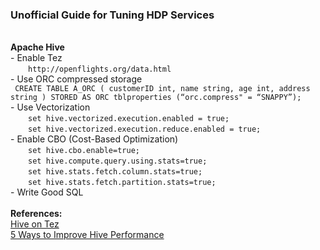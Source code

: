 <h3>Unofficial Guide for Tuning HDP Services</h3>

<br><b>Apache Hive</b>
<br>- Enable Tez
<br>&ensp;&ensp;&ensp;&ensp;```http://openflights.org/data.html```
<br>- Use ORC compressed storage
<br>```
CREATE TABLE A_ORC (
customerID int, name string, age int, address string
) STORED AS ORC tblproperties (“orc.compress" = “SNAPPY”);```
<br>- Use Vectorization
<br>&ensp;&ensp;&ensp;&ensp;```set hive.vectorized.execution.enabled = true;```
<br>&ensp;&ensp;&ensp;&ensp;```set hive.vectorized.execution.reduce.enabled = true;```
<br>- Enable CBO (Cost-Based Optimization)
<br>&ensp;&ensp;&ensp;&ensp;```set hive.cbo.enable=true;```
<br>&ensp;&ensp;&ensp;&ensp;```set hive.compute.query.using.stats=true;```
<br>&ensp;&ensp;&ensp;&ensp;```set hive.stats.fetch.column.stats=true;```
<br>&ensp;&ensp;&ensp;&ensp;```set hive.stats.fetch.partition.stats=true;```
<br>- Write Good SQL
<br>
<br><b>References:</b>
<br><a href="https://community.hortonworks.com/articles/22419/hive-on-tez-performance-tuning-determining-reducer.html">Hive on Tez</a>
<br><a href="http://hortonworks.com/blog/5-ways-make-hive-queries-run-faster/">5 Ways to Improve Hive Performance</a>
